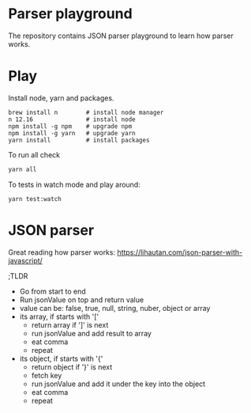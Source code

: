 # Parser playground

The repository contains JSON parser playground to learn how parser works.

# Play

Install node, yarn and packages.

```
brew install n        # install node manager
n 12.16               # install node
npm install -g npm    # upgrade npm
npm install -g yarn   # upgrade yarn
yarn install          # install packages
```

To run all check

```bash
yarn all
```

To tests in watch mode and play around:

```
yarn test:watch
```


# JSON parser

Great reading how parser works: https://lihautan.com/json-parser-with-javascript/

;TLDR

* Go from start to end
* Run jsonValue on top and return value
* value can be: false, true, null, string, nuber, object or array
* its array, if starts with '['
  * return array if ']' is next 
  * run jsonValue and add result to array
  * eat comma
  * repeat
* its object, if starts with '{'
  * return object if '}' is next 
  * fetch key
  * run jsonValue and add it under the key into the object 
  * eat comma
  * repeat
